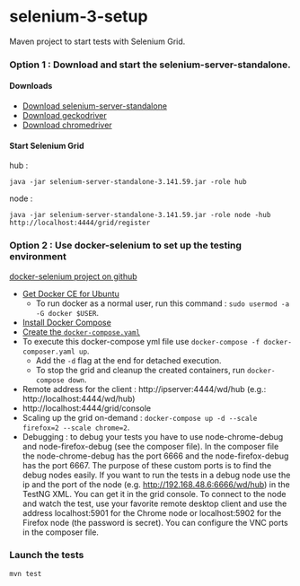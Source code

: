 # selenium-3-setup

Maven project to start tests with Selenium Grid.

### Option 1 : Download and start the selenium-server-standalone. 

#### Downloads

* [Download selenium-server-standalone](https://www.seleniumhq.org/download/)
* [Download geckodriver](https://github.com/mozilla/geckodriver/releases)
* [Download chromedriver](http://chromedriver.chromium.org/downloads)

#### Start Selenium Grid

hub :
```
java -jar selenium-server-standalone-3.141.59.jar -role hub
```
node :
```
java -jar selenium-server-standalone-3.141.59.jar -role node -hub http://localhost:4444/grid/register
```

### Option 2 : Use docker-selenium to set up the testing environment

[docker-selenium project on github](https://github.com/SeleniumHQ/docker-selenium)

* [Get Docker CE for Ubuntu](https://docs.docker.com/install/linux/docker-ce/ubuntu/)
  * To run docker as a normal user, run this command : `sudo usermod -a -G docker $USER`.
* [Install Docker Compose](https://docs.docker.com/compose/install/)
* [Create the `docker-compose.yaml`](https://github.com/SeleniumHQ/docker-selenium#via-docker-compose)
* To execute this docker-compose yml file use `docker-compose -f docker-composer.yaml up`.
  * Add the `-d` flag at the end for detached execution.
  * To stop the grid and cleanup the created containers, run `docker-compose down`.
* Remote address for the client : http://ipserver:4444/wd/hub (e.g.: http://localhost:4444/wd/hub)
* http://localhost:4444/grid/console 
* Scaling up the grid on-demand : `docker-compose up -d --scale firefox=2 --scale chrome=2`.
* Debugging : to debug your tests you have to use node-chrome-debug and node-firefox-debug (see the composer file). 
In the composer file the node-chrome-debug has the port 6666 and the node-firefox-debug has the port 6667. 
The purpose of these custom ports is to find the debug nodes easily.
If you want to run the tests in a debug node use the ip and the port of the node (e.g. http://192.168.48.6:6666/wd/hub) in the 
TestNG XML. You can get it in the grid console.
To connect to the node and watch the test, use your favorite remote desktop client and use the address localhost:5901 for the Chrome node or localhost:5902 for the Firefox node (the password is secret). You can configure the VNC ports in the composer file.

### Launch the tests

`mvn test`

